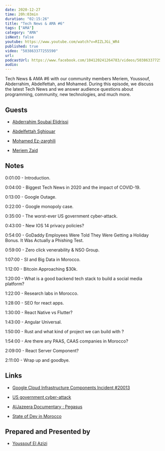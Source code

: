 ```yaml
---
date: 2020-12-27
time: 20h:03min
duration: "02:15:26"
title: "Tech News & AMA #6"
tags: ["AMA"]
category: "AMA"
isNext: false
youtube: https://www.youtube.com/watch?v=RIZLJGi_WR4
published: true
video: "503863377255590"
url:
podcastUrl: https://www.facebook.com/104120241264783/videos/503863377255590/
audio:
---
```


Tech News & AMA #6 with our community members Meriem, Youssouf, Abderrahim, Abdelfettah, and Mohamed. During this episode, we discuss the latest Tech News and we answer audience questions about programming, community, new technologies, and much more.

## Guests

- [Abderrahim Soubai Elidrissi](https://www.facebook.com/zizwar0nline)

- [Abdelfettah Sghiouar](https://twitter.com/boredabdel)

- [Mohamed Ez-zarghili](https://www.facebook.com/mohamed.ezzarghili)

- [Meriem Zaid](https://www.facebook.com/MeriemZaid)

## Notes

0:01:00 - Introduction.

0:04:00 - Biggest Tech News in 2020 and the impact of COVID-19.

0:13:00 - Google Outage.

0:22:00 - Google monopoly case.

0:35:00 - The worst-ever US government cyber-attack.

0:43:00 - New IOS 14 privacy policies?

0:54:00 - GoDaddy Employees Were Told They Were Getting a Holiday Bonus. It Was Actually a Phishing Test.

0:59:00 - Zero click venerability & NSO Group.

1:07:00 - SI and Big Data in Morocco.

1:12:00 - Bitcoin Approaching \$30k.

1:20:00 - What is a good backend tech stack to build a social media platform?

1:22:00 - Research labs in Morocco.

1:28:00 - SEO for react apps.

1:30:00 - React Native vs Flutter?

1:43:00 - Angular Universal.

1:50:00 - Rust and what kind of project we can build with ?

1:54:00 - Are there any PAAS, CAAS companies in Morocco?

2:09:00 - React Server Component?

2:11:00 - Wrap up and goodbye.

## Links

- [Google Cloud Infrastructure Components Incident #20013](https://status.cloud.google.com/incident/zall/20013)

- [US government cyber-attack](https://www.theguardian.com/technology/2020/dec/18/orion-hack-solarwinds-explainer-us-government)

- [AlJazeera Documentary : Pegasus](https://www.youtube.com/watch?v=fP-7jNJd5nA&ab_channel=AlJazeeraChannel%D9%82%D9%86%D8%A7%D8%A9%D8%A7%D9%84%D8%AC%D8%B2%D9%8A%D8%B1%D8%A9)

- [State of Dev in Morocco](https://stateofdev.ma/#technology)

## Prepared and Presented by

- [Youssouf El Azizi](https://elazizi.com/)

